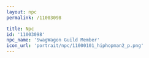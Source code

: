 ```yaml
---
layout: npc
permalink: /11003098

title: Npc
id: '11003098'
npc_name: 'SwagWagon Guild Member'
icon_url: 'portrait/npc/11000101_hiphopman2_p.png'
---
```

